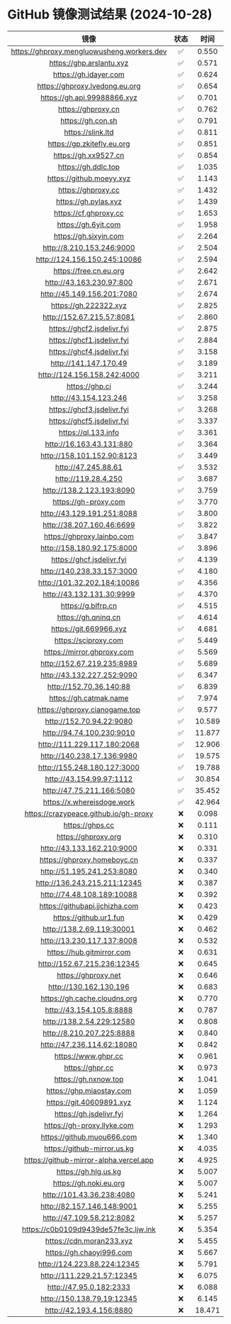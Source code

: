 # GitHub 镜像测试结果 (2024-10-28)

|  镜像  |  状态  |  时间  |
| :----: | :----: | :----: |
| https://ghproxy.mengluowusheng.workers.dev | ✅ | 0.550 |
| https://ghp.arslantu.xyz | ✅ | 0.571 |
| https://gh.idayer.com | ✅ | 0.624 |
| https://ghproxy.lvedong.eu.org | ✅ | 0.654 |
| https://gh.api.99988866.xyz | ✅ | 0.701 |
| https://ghproxy.cn | ✅ | 0.762 |
| https://gh.con.sh | ✅ | 0.791 |
| https://slink.ltd | ✅ | 0.811 |
| https://gp.zkitefly.eu.org | ✅ | 0.851 |
| https://gh.xx9527.cn | ✅ | 0.854 |
| https://gh.ddlc.top | ✅ | 1.035 |
| https://github.moeyy.xyz | ✅ | 1.143 |
| https://ghproxy.cc | ✅ | 1.432 |
| https://gh.pylas.xyz | ✅ | 1.439 |
| https://cf.ghproxy.cc | ✅ | 1.653 |
| https://gh.6yit.com | ✅ | 1.958 |
| https://gh.sixyin.com | ✅ | 2.264 |
| http://8.210.153.246:9000 | ✅ | 2.504 |
| http://124.156.150.245:10086 | ✅ | 2.594 |
| https://free.cn.eu.org | ✅ | 2.642 |
| http://43.163.230.97:800 | ✅ | 2.671 |
| http://45.149.156.201:7080 | ✅ | 2.674 |
| https://gh.222322.xyz | ✅ | 2.825 |
| http://152.67.215.57:8081 | ✅ | 2.860 |
| https://ghcf2.jsdelivr.fyi | ✅ | 2.875 |
| https://ghcf1.jsdelivr.fyi | ✅ | 2.884 |
| https://ghcf4.jsdelivr.fyi | ✅ | 3.158 |
| http://141.147.170.49 | ✅ | 3.189 |
| http://124.156.158.242:4000 | ✅ | 3.211 |
| https://ghp.ci | ✅ | 3.244 |
| http://43.154.123.246 | ✅ | 3.258 |
| https://ghcf3.jsdelivr.fyi | ✅ | 3.268 |
| https://ghcf5.jsdelivr.fyi | ✅ | 3.337 |
| https://ql.133.info | ✅ | 3.361 |
| http://16.163.43.131:880 | ✅ | 3.364 |
| http://158.101.152.90:8123 | ✅ | 3.449 |
| http://47.245.88.61 | ✅ | 3.532 |
| http://119.28.4.250 | ✅ | 3.687 |
| http://138.2.123.193:8090 | ✅ | 3.759 |
| https://gh-proxy.com | ✅ | 3.770 |
| http://43.129.191.251:8088 | ✅ | 3.800 |
| http://38.207.160.46:6699 | ✅ | 3.822 |
| https://ghproxy.lainbo.com | ✅ | 3.847 |
| http://158.180.92.175:8000 | ✅ | 3.896 |
| https://ghcf.jsdelivr.fyi | ✅ | 4.139 |
| http://140.238.33.157:3000 | ✅ | 4.180 |
| http://101.32.202.184:10086 | ✅ | 4.356 |
| http://43.132.131.30:9999 | ✅ | 4.370 |
| https://g.blfrp.cn | ✅ | 4.515 |
| https://gh.qninq.cn | ✅ | 4.614 |
| https://git.669966.xyz | ✅ | 4.681 |
| https://sciproxy.com | ✅ | 5.449 |
| https://mirror.ghproxy.com | ✅ | 5.569 |
| http://152.67.219.235:8989 | ✅ | 5.689 |
| http://43.132.227.252:9090 | ✅ | 6.347 |
| http://152.70.36.140:88 | ✅ | 6.839 |
| https://gh.catmak.name | ✅ | 7.974 |
| https://ghproxy.cianogame.top | ✅ | 9.577 |
| http://152.70.94.22:9080 | ✅ | 10.589 |
| http://94.74.100.230:9010 | ✅ | 11.877 |
| http://111.229.117.180:2068 | ✅ | 12.906 |
| http://140.238.17.136:9980 | ✅ | 19.575 |
| http://155.248.180.127:3000 | ✅ | 19.788 |
| http://43.154.99.97:1112 | ✅ | 30.854 |
| http://47.75.211.166:5080 | ✅ | 35.452 |
| https://x.whereisdoge.work | ✅ | 42.964 |
| https://crazypeace.github.io/gh-proxy | ❌ | 0.098 |
| https://ghps.cc | ❌ | 0.111 |
| https://ghproxy.org | ❌ | 0.310 |
| http://43.133.162.210:9000 | ❌ | 0.331 |
| https://ghproxy.homeboyc.cn | ❌ | 0.337 |
| http://51.195.241.253:8080 | ❌ | 0.340 |
| http://136.243.215.211:12345 | ❌ | 0.387 |
| http://74.48.108.189:10088 | ❌ | 0.392 |
| https://githubapi.jjchizha.com | ❌ | 0.423 |
| https://github.ur1.fun | ❌ | 0.429 |
| http://138.2.69.119:30001 | ❌ | 0.462 |
| http://13.230.117.137:8008 | ❌ | 0.532 |
| https://hub.gitmirror.com | ❌ | 0.631 |
| http://152.67.215.236:12345 | ❌ | 0.645 |
| https://ghproxy.net | ❌ | 0.646 |
| http://130.162.130.196 | ❌ | 0.683 |
| https://gh.cache.cloudns.org | ❌ | 0.770 |
| http://43.154.105.8:8888 | ❌ | 0.787 |
| http://138.2.54.229:12580 | ❌ | 0.808 |
| http://8.210.207.225:8888 | ❌ | 0.840 |
| http://47.236.114.62:18080 | ❌ | 0.842 |
| https://www.ghpr.cc | ❌ | 0.961 |
| https://ghpr.cc | ❌ | 0.973 |
| https://gh.nxnow.top | ❌ | 1.041 |
| https://ghp.miaostay.com | ❌ | 1.059 |
| https://git.40609891.xyz | ❌ | 1.124 |
| https://gh.jsdelivr.fyi | ❌ | 1.264 |
| https://gh-proxy.llyke.com | ❌ | 1.293 |
| https://github.muou666.com | ❌ | 1.340 |
| https://github-mirror.us.kg | ❌ | 4.035 |
| https://github-mirror-alpha.vercel.app | ❌ | 4.925 |
| https://gh.hlg.us.kg | ❌ | 5.007 |
| https://gh.noki.eu.org | ❌ | 5.007 |
| http://101.43.36.238:4080 | ❌ | 5.241 |
| http://82.157.146.148:9001 | ❌ | 5.255 |
| http://47.109.58.212:8082 | ❌ | 5.257 |
| https://c0b0109d9439de57fe3c.ljw.ink | ❌ | 5.354 |
| https://cdn.moran233.xyz | ❌ | 5.455 |
| https://gh.chaoyi996.com | ❌ | 5.667 |
| http://124.223.88.224:12345 | ❌ | 5.791 |
| http://111.229.21.57:12345 | ❌ | 6.075 |
| http://47.95.0.182:2333 | ❌ | 6.088 |
| http://150.138.79.19:12345 | ❌ | 6.145 |
| http://42.193.4.156:8880 | ❌ | 18.471 |
